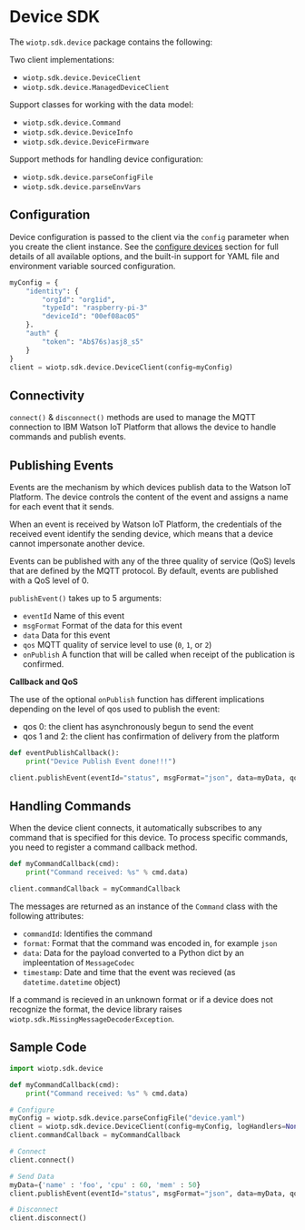 # Device SDK

The `wiotp.sdk.device` package contains the following:

Two client implementations:

- `wiotp.sdk.device.DeviceClient`
- `wiotp.sdk.device.ManagedDeviceClient`

Support classes for working with the data model:

- `wiotp.sdk.device.Command`
- `wiotp.sdk.device.DeviceInfo`
- `wiotp.sdk.device.DeviceFirmware`

Support methods for handling device configuration:

- `wiotp.sdk.device.parseConfigFile`
- `wiotp.sdk.device.parseEnvVars`


## Configuration

Device configuration is passed to the client via the `config` parameter when you create the client instance.  See the [configure devices](config.md) section for full details of all available options, and the built-in support for YAML file and environment variable sourced configuration.

```python
myConfig = { 
    "identity": {
        "orgId": "org1id",
        "typeId": "raspberry-pi-3"
        "deviceId": "00ef08ac05"
    }.
    "auth" {
        "token": "Ab$76s)asj8_s5"
    }
}
client = wiotp.sdk.device.DeviceClient(config=myConfig)
```


## Connectivity

`connect()` & `disconnect()` methods are used to manage the MQTT connection to IBM Watson IoT Platform that allows the device to 
handle commands and publish events.


## Publishing Events

Events are the mechanism by which devices publish data to the Watson IoT Platform. The device
controls the content of the event and assigns a name for each event that it sends.

When an event is received by Watson IoT Platform, the credentials of the received event identify
the sending device, which means that a device cannot impersonate another device.

Events can be published with any of the three quality of service (QoS) levels that are defined
by the MQTT protocol. By default, events are published with a QoS level of 0.

`publishEvent()` takes up to 5 arguments:

- `eventId` Name of this event
- `msgFormat` Format of the data for this event
- `data` Data for this event
- `qos` MQTT quality of service level to use (`0`, `1`, or `2`)
- `onPublish` A function that will be called when receipt of the publication is confirmed.

__Callback and QoS__

The use of the optional `onPublish` function has different implications depending
on the level of qos used to publish the event:

- qos 0: the client has asynchronously begun to send the event
- qos 1 and 2: the client has confirmation of delivery from the platform

```python
def eventPublishCallback():
    print("Device Publish Event done!!!")

client.publishEvent(eventId="status", msgFormat="json", data=myData, qos=0, onPublish=eventPublishCallback)
```


## Handling Commands

When the device client connects, it automatically subscribes to any command that is specified for
this device. To process specific commands, you need to register a command callback method.

```python
def myCommandCallback(cmd):
    print("Command received: %s" % cmd.data)

client.commandCallback = myCommandCallback
```

The messages are returned as an instance of the `Command` class with the following attributes:

- `commandId`: Identifies the command
- `format`: Format that the command was encoded in, for example `json`
- `data`: Data for the payload converted to a Python dict by an impleentation of `MessageCodec`
- `timestamp`: Date and time that the event was recieved (as `datetime.datetime` object)

If a command is recieved in an unknown format or if a device does not recognize the format, the device
library raises `wiotp.sdk.MissingMessageDecoderException`.


## Sample Code

```python
import wiotp.sdk.device

def myCommandCallback(cmd):
    print("Command received: %s" % cmd.data)

# Configure
myConfig = wiotp.sdk.device.parseConfigFile("device.yaml")
client = wiotp.sdk.device.DeviceClient(config=myConfig, logHandlers=None)
client.commandCallback = myCommandCallback

# Connect
client.connect()

# Send Data
myData={'name' : 'foo', 'cpu' : 60, 'mem' : 50}
client.publishEvent(eventId="status", msgFormat="json", data=myData, qos=0, onPublish=None)

# Disconnect
client.disconnect()
```

